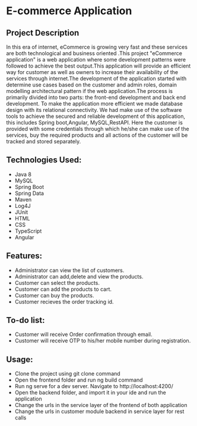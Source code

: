 # E-commerce Application
## Project Description
In this era of internet, eCommerce is growing very fast and these services are both technological and business oriented .This project "eCommerce application" is a web application where some development patterns were followed to achieve the best output.This application will provide an efficient way for customer as well as owners to increase their availability of the services through internet.The development of the application started with determine use cases based on the customer and admin roles, domain modelling architectural pattern if the web application.The process is primarily divided into two parts: the front-end development and back end development. To make the application more efficient we made database design with its relational connectivity. We had make use of the software tools to achieve the secured and reliable development of this application, this includes Spring boot,Angular, MySQL,RestAPI. Here the customer is provided with some credentials through which he/she can make use of the services, buy the required products and all actions of the customer will be tracked and stored separately.

## Technologies Used:
- Java 8
- MySQL
- Spring Boot
- Spring Data
- Maven
- Log4J
- JUnit
- HTML
- CSS
- TypeScript
- Angular

## Features:
- Administrator can view the list of customers.
- Administrator can add,delete and view the products.
- Customer can select the products.
- Customer can add the products to cart.
- Customer can buy the products.
- Customer recieves the order tracking id.  

## To-do list:
- Customer will receive Order confirmation through email.
- Customer will receive OTP to his/her mobile number during registration.

## Usage:
- Clone the project using git clone command
- Open the frontend folder and run ng build command
- Run ng serve for a dev server. Navigate to http://localhost:4200/
- Open the backend folder, and import it in your ide and run the application
- Change the urls in the service layer of the frontend of both application
- Change the urls in customer module backend in service layer for rest calls
